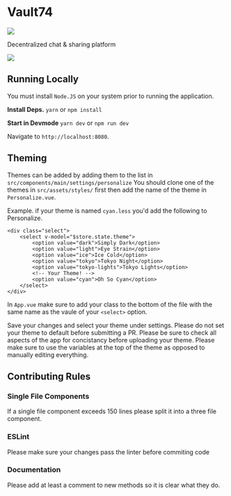 # Vault74

![](https://ipfs.io/ipfs/QmW2Kbkx2APq8rmGDnGaMPZy4amTk4fzhrMiDq257h745J)

Decentralized chat & sharing platform


![](https://c.gitcoin.co/docs/8d49c129c59c3431b4127f521993eae2/unknown.png)

## Running Locally

You must install `Node.JS` on your system prior to running the application.

**Install Deps.**
`yarn` or `npm install`

**Start in Devmode**
`yarn dev` or `npm run dev`

Navigate to `http://localhost:8080`.

## Theming

Themes can be added by adding them to the list in `src/components/main/settings/personalize`
You should clone one of the themes in `src/assets/styles/` first then add the name of the theme in `Personalize.vue`.

Example. if your theme is named `cyan.less` you'd add the following to Personalize.

```vue
<div class="select">
    <select v-model="$store.state.theme">
        <option value="dark">Simply Dark</option>
        <option value="light">Eye Strain</option>
        <option value="ice">Ice Cold</option>
        <option value="tokyo">Tokyo Night</option>
        <option value="tokyo-lights">Tokyo Lights</option>
        <!-- Your Theme! -->
        <option value="cyan">Oh So Cyan</option>
    </select>
</div>
```

In `App.vue` make sure to add your class to the bottom of the file with the same name as the vaule of your `<select>` option.

Save your changes and select your theme under settings. Please do not set your theme to default before submitting a PR. Please be sure to check all aspects of the app for concistancy before uploading your theme. Please make sure to use the variables at the top of the theme as opposed to manually editing everything.

## Contributing Rules

### Single File Components
If a single file component exceeds 150 lines please split it into a three file component.

### ESLint
Please make sure your changes pass the linter before commiting code

### Documentation
Please add at least a comment to new methods so it is clear what they do.
